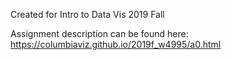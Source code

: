 Created for Intro to Data Vis 2019 Fall

Assignment description can be found here: https://columbiaviz.github.io/2019f_w4995/a0.html
